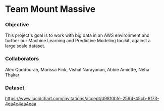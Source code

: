 # Team Mount Massive

### Objective
This project's goal is to work with big data in an AWS environment and further our Machine Learning and Predictive Modeling
toolkit, against a large scale dataset. 

### Collaborators
Alex Qaddourah, Marissa Fink, Vishal Narayanan, Abbie Amiotte, Neha Thakar

### Dataset

<!--- ### Design Document -->
https://www.lucidchart.com/invitations/accept/d9810bfe-2594-45cb-8f73-4ea4c4aa4eaa
<!--- ### More Sections -->

<!--- ### More Sections -->

<!--- ### More Sections -->
